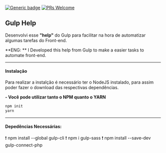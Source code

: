 [![Generic badge](https://img.shields.io/badge/<EmDesenvolvimento>-<COLOR>.svg)](https://shields.io/)
[![PRs Welcome](https://img.shields.io/badge/PRs-welcome-brightgreen.svg?style=flat-square)](http://makeapullrequest.com)

## Gulp Help

Desenvolvi esse **"help"** do Gulp para facilitar na hora de automatizar algumas tarefas do Front-end.

**ENG: ** I Developed this help from Gulp to make a easier tasks to automate front-end.


------------

#### Instalação
Para realizar a instalção é necessário ter o NodeJS instalado, para assim poder fazer o download das respectivas dependências. 

**- Você pode utilizar tanto o NPM quanto o YARN**

```bash
npm init
yarn
```

------------

#### Depedências Necessárias:
:exclamation: npm install --global gulp-cli
:exclamation: npm i gulp-sass
:exclamation: npm install --save-dev gulp-connect-php